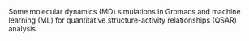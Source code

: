 Some molecular dynamics (MD) simulations in Gromacs and machine learning (ML) for quantitative structure-activity relationships (QSAR) analysis.
